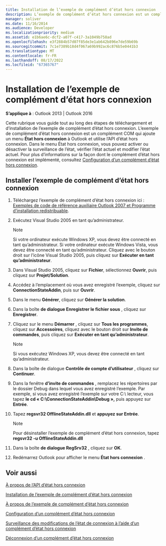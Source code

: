 ```yaml
---
title: Installation de l’exemple de complément d’état hors connexion
description: L’exemple de complément d’état hors connexion est un complément COM qui ajoute un menu État hors connexion à Outlook et utilise l’API d’état hors connexion.
manager: soliver
ms.date: 11/16/2014
ms.audience: Developer
ms.localizationpriority: medium
ms.assetid: e1b6ae6c-dcf2-a07f-c417-3a1049b758ad
ms.openlocfilehash: e3f2884b57d07f85de3e1ab642b896e7de59b69b
ms.sourcegitcommit: 7c1e7389b18d4f067a69b992ac6c876b5e0441b3
ms.translationtype: MT
ms.contentlocale: fr-FR
ms.lasthandoff: 08/17/2022
ms.locfileid: "67365767"
---
```

# <a name="installing-the-sample-offline-state-add-in"></a>Installation de l’exemple de complément d’état hors connexion

  
  
**S’applique à** : Outlook 2013 | Outlook 2016 
  
Cette rubrique vous guide tout au long des étapes de téléchargement et d’installation de l’exemple de complément d’état hors connexion. L’exemple de complément d’état hors connexion est un complément COM qui ajoute un menu **État hors connexion** à Outlook et utilise l’API d’état hors connexion. Dans le menu État hors connexion, vous pouvez activer ou désactiver la surveillance de l’état, vérifier l’état actuel et modifier l’état actuel. Pour plus d’informations sur la façon dont le complément d’état hors connexion est implémenté, consultez [Configuration d’un complément d’état hors connexion](setting-up-an-offline-state-add-in.md).
  
## <a name="install-the-sample-offline-state-add-in"></a>Installer l’exemple de complément d’état hors connexion

1. Téléchargez l’exemple de complément d’état hors connexion ici : [Exemples de code de référence auxiliaire Outlook 2007 et Programme d’installation redistribuable](/office/client-developer/outlook/auxiliary/welcome-to-the-outlook-auxiliary-reference).
    
2. Exécutez Visual Studio 2005 en tant qu’administrateur.
    
    > [!NOTE]
    > Si votre ordinateur exécute Windows XP, vous devez être connecté en tant qu’administrateur. Si votre ordinateur exécute Windows Vista, vous devez être connecté en tant qu’administrateur. Cliquez avec le bouton droit sur l’icône Visual Studio 2005, puis cliquez sur **Exécuter en tant qu’administrateur**. 
  
3. Dans Visual Studio 2005, cliquez sur **Fichier**, sélectionnez **Ouvrir**, puis cliquez sur **Projet/Solution**.
    
4. Accédez à l’emplacement où vous avez enregistré l’exemple, cliquez sur **ConnectionStateAddin**, puis sur **Ouvrir**.
    
5. Dans le menu **Générer**, cliquez sur **Générer la solution**.
    
6. Dans la boîte **de dialogue Enregistrer le fichier sous** , cliquez sur **Enregistrer**.
    
7. Cliquez sur le menu **Démarrer** , cliquez sur **Tous les programmes**, cliquez sur **Accessoires**, cliquez avec le bouton droit sur **Invite de commandes**, puis cliquez sur **Exécuter en tant qu’administrateur**.
    
    > [!NOTE]
    > Si vous exécutez Windows XP, vous devez être connecté en tant qu’administrateur. 
  
8. Dans la boîte de dialogue **Contrôle de compte d’utilisateur** , cliquez sur **Continuer**.
    
9. Dans la fenêtre **d’invite de commandes** , remplacez les répertoires par le dossier Debug dans lequel vous avez enregistré l’exemple. Par exemple, si vous avez enregistré l’exemple sur votre C:\ lecteur, vous tapez **le cd « C:\ConnectionStateAddin\Debug »,** puis appuyez sur **Entrée**. 
    
10. Tapez **regsvr32 OfflineStateAddin.dll** et **appuyez sur Entrée**. 
    
    > [!NOTE]
    > Pour désinstaller l’exemple de complément d’état hors connexion, tapez **regsvr32 -u OfflineStateAddin.dll**
  
11. Dans la boîte **de dialogue RegSrv32** , cliquez sur **OK**.
    
12. Redémarrez Outlook pour afficher le menu **État hors connexion** . 
    
## <a name="see-also"></a>Voir aussi



[À propos de l’API d’état hors connexion](about-the-offline-state-api.md)
  
[Installation de l’exemple de complément d’état hors connexion](installing-the-sample-offline-state-add-in.md)
  
[À propos de l’exemple de complément d’état hors connexion](about-the-sample-offline-state-add-in.md)
  
[Configuration d’un complément d’état hors connexion](setting-up-an-offline-state-add-in.md)
  
[Surveillance des modifications de l’état de connexion à l’aide d’un complément d’état hors connexion](monitoring-connection-state-changes-using-an-offline-state-add-in.md)
  
[Déconnexion d’un complément d’état hors connexion](disconnecting-an-offline-state-add-in.md)

